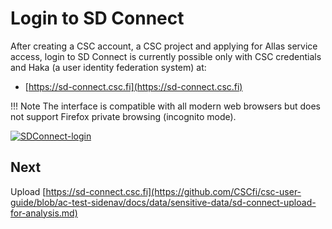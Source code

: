 # Login to SD Connect

After creating a CSC account, a CSC project and applying for Allas service access, login to SD Connect is currently possible only with CSC credentials and  Haka (a user identity federation system) at:

   * [https://sd-connect.csc.fi](https://sd-connect.csc.fi) 


!!! Note
    The interface is compatible with all modern web browsers but does not support Firefox private browsing (incognito mode). 

[![SDConnect-login](images/connect/SDConnect-login.png)](images/connect/SDConnect-login.png)

## Next 

Upload [https://sd-connect.csc.fi](https://github.com/CSCfi/csc-user-guide/blob/ac-test-sidenav/docs/data/sensitive-data/sd-connect-upload-for-analysis.md)

